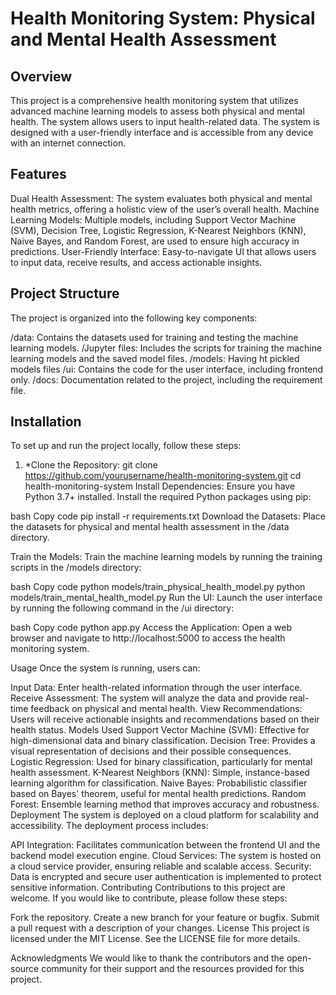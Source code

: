 # Health Monitoring System: Physical and Mental Health Assessment
## Overview
This project is a comprehensive health monitoring system that utilizes advanced machine learning models to assess both physical and mental health. The system allows users to input health-related data. The system is designed with a user-friendly interface and is accessible from any device with an internet connection.

## Features
Dual Health Assessment: The system evaluates both physical and mental health metrics, offering a holistic view of the user’s overall health.
Machine Learning Models: Multiple models, including Support Vector Machine (SVM), Decision Tree, Logistic Regression, K-Nearest Neighbors (KNN), Naive Bayes, and Random Forest, are used to ensure high accuracy in predictions.
User-Friendly Interface: Easy-to-navigate UI that allows users to input data, receive results, and access actionable insights.

## Project Structure
The project is organized into the following key components:

/data: Contains the datasets used for training and testing the machine learning models.
/Jupyter files: Includes the scripts for training the machine learning models and the saved model files.
/models: Having ht pickled models files
/ui: Contains the code for the user interface, including frontend only.
/docs: Documentation related to the project, including the requirement file.

## Installation
To set up and run the project locally, follow these steps:

1. *Clone the Repository:
git clone https://github.com/yourusername/health-monitoring-system.git
cd health-monitoring-system
Install Dependencies:
Ensure you have Python 3.7+ installed. Install the required Python packages using pip:

bash
Copy code
pip install -r requirements.txt
Download the Datasets:
Place the datasets for physical and mental health assessment in the /data directory.

Train the Models:
Train the machine learning models by running the training scripts in the /models directory:

bash
Copy code
python models/train_physical_health_model.py
python models/train_mental_health_model.py
Run the UI:
Launch the user interface by running the following command in the /ui directory:

bash
Copy code
python app.py
Access the Application:
Open a web browser and navigate to http://localhost:5000 to access the health monitoring system.

Usage
Once the system is running, users can:

Input Data: Enter health-related information through the user interface.
Receive Assessment: The system will analyze the data and provide real-time feedback on physical and mental health.
View Recommendations: Users will receive actionable insights and recommendations based on their health status.
Models Used
Support Vector Machine (SVM): Effective for high-dimensional data and binary classification.
Decision Tree: Provides a visual representation of decisions and their possible consequences.
Logistic Regression: Used for binary classification, particularly for mental health assessment.
K-Nearest Neighbors (KNN): Simple, instance-based learning algorithm for classification.
Naive Bayes: Probabilistic classifier based on Bayes' theorem, useful for mental health predictions.
Random Forest: Ensemble learning method that improves accuracy and robustness.
Deployment
The system is deployed on a cloud platform for scalability and accessibility. The deployment process includes:

API Integration: Facilitates communication between the frontend UI and the backend model execution engine.
Cloud Services: The system is hosted on a cloud service provider, ensuring reliable and scalable access.
Security: Data is encrypted and secure user authentication is implemented to protect sensitive information.
Contributing
Contributions to this project are welcome. If you would like to contribute, please follow these steps:

Fork the repository.
Create a new branch for your feature or bugfix.
Submit a pull request with a description of your changes.
License
This project is licensed under the MIT License. See the LICENSE file for more details.

Acknowledgments
We would like to thank the contributors and the open-source community for their support and the resources provided for this project.
